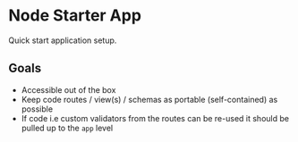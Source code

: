 # Node Starter App

Quick start application setup.

## Goals
- Accessible out of the box
- Keep code routes / view(s) / schemas as portable (self-contained) as possible
- If code i.e custom validators from the routes can be re-used it should be pulled up to the `app` level
